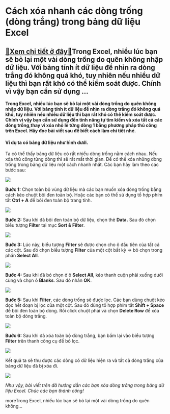 Cách xóa nhanh các dòng trống (dòng trắng) trong bảng dữ liệu Excel
===================================================================

[:gift:Xem chi tiết ở đây:gift:](https://hddtvn.com/cach-xoa-nhanh-cac-dong-trong-dong-trang-trong-bang-du-lieu-excel/)Trong Excel, nhiều lúc bạn sẽ bỏ lại một vài dòng trống do quên không nhập dữ liệu. Với bảng tính ít dữ liệu để nhìn ra dòng trắng đó không quá khó, tuy nhiên nếu nhiều dữ liệu thì bạn rất khó có thể kiểm soát được. Chính vì vậy bạn cần sử dụng …
------------------------------------------------------------------------------------------------------------------------------------------------------------------------------------------------------------------------------------------------------

**Trong Excel, nhiều lúc bạn sẽ bỏ lại một vài dòng trống do quên không nhập dữ liệu. Với bảng tính ít dữ liệu để nhìn ra dòng trắng đó không quá khó, tuy nhiên nếu nhiều dữ liệu thì bạn rất khó có thể kiểm soát được. Chính vì vậy bạn cần sử dụng đến tính năng tự tìm kiếm và xóa tất cả các dòng trống,thay vì xóa nhỏ lẻ từng dòng 1 bằng phương pháp thủ công trên Excel. Hãy đọc bài viết sau để biết cách làm chi tiết nhé.**


#### Ví dụ ta có bảng dữ liệu như hình dưới.


Ta có thể thấy bảng dữ liệu có rất nhiều dòng trống nằm cách nhau. Nếu xóa thủ công từng dòng thì sẽ rất mất thời gian. Để có thể xóa những dòng trống trong bảng dữ liệu một cách nhanh nhất. Các bạn hãy làm theo các bước sau:


![](https://hddtvn.com/wp-content/uploads/2021/01/1Rxjiom.png)


**Bước 1:** Chọn toàn bộ vùng dữ liệu mà các bạn muốn xóa dòng trống bằng cách kéo chuột bôi đen toàn bộ. Hoặc các bạn có thể sử dụng tổ hợp phím tắt **Ctrl + A** để bôi đen toàn bộ trang tính.


![](https://hddtvn.com/wp-content/uploads/2021/01/aYdUQpU.png)


**Bước 2:** Sau khi đã bôi đen toàn bộ dữ liệu, chọn thẻ **Data.** Sau đó chọn biểu tượng **Filter** tại mục **Sort & Filter**.


![](https://hddtvn.com/wp-content/uploads/2021/01/JPKx3K6.png)


**Bước 3:** Lúc này, biểu tượng **Filter** sẽ được chọn cho ô đầu tiên của tất cả các cột. Sau đó chọn biểu tượng **Filter** của một cột bất kỳ => bỏ chọn trong phần **Select All**.


![](https://hddtvn.com/wp-content/uploads/2021/01/Em3a5yB.png)


**Bước 4:** Sau khi đã bỏ chọn ở ô **Select All**, kéo thanh cuộn phải xuống dưới cùng và chọn ô **Blanks**. Sau đó nhấn **OK**.


![](https://hddtvn.com/wp-content/uploads/2021/01/I9rEFxp.png)


**Bước 5:** Sau khi **Filter**, các dòng trống sẽ được lọc. Các bạn dùng chuột kéo dọc hết đoạn bị lọc của một cột. Sau đó dùng tổ hợp phím tắt **Shift + Space** để bôi đen toàn bộ dòng. Rồi click chuột phải và chọn **Delete Row** để xóa toàn bộ dòng trắng.


![](https://hddtvn.com/wp-content/uploads/2021/01/cSDsDl6.png)


**Bước 6:** Sau khi đã xóa toàn bộ dòng trắng, bạn bấm lại vào biểu tượng **Filter** trên thanh công cụ để bỏ lọc.


![](https://hddtvn.com/wp-content/uploads/2021/01/wcA1Jpj.png)


Kết quả ta sẽ thu được các dòng có dữ liệu hiện ra và tất cả dòng trắng của bảng dữ liệu đã bị xóa đi.


![](https://hddtvn.com/wp-content/uploads/2021/01/0TIs3em.png)


*Như vậy, bài viết trên đã hướng dẫn các bạn xóa dòng trắng trong bảng dữ liệu Excel. Chúc các bạn thành công!*


moreTrong Excel, nhiều lúc bạn sẽ bỏ lại một vài dòng trống do quên không…


